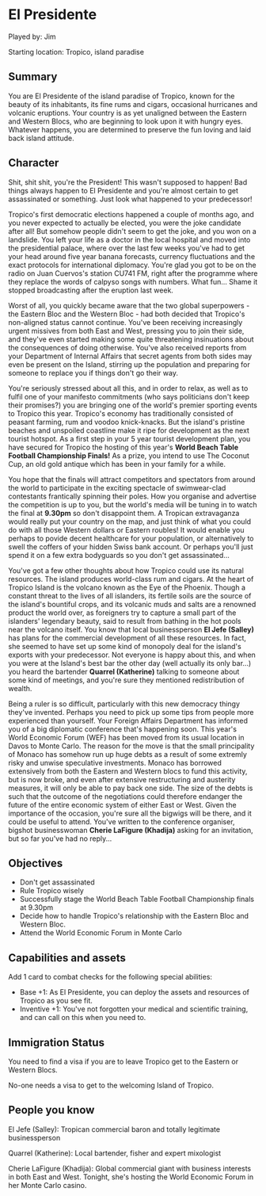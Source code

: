 El Presidente
==========================================

Played by: Jim

Starting location: Tropico, island paradise

Summary
-------
You are El Presidente of the island paradise of Tropico, known for the beauty of its inhabitants, its fine rums and cigars, occasional hurricanes and volcanic eruptions. Your country is as yet unaligned between the Eastern and Western Blocs, who are beginning to look upon it with hungry eyes. Whatever happens, you are determined to preserve the fun loving and laid back island attitude.

Character
---------

Shit, shit shit, you're the President! This wasn't supposed to happen! Bad things always happen to El Presidente and you're almost certain to get assassinated or something. Just look what happened to your predecessor!

Tropico's first democratic elections happened a couple of months ago, and you never expected to actually be elected, you were the joke candidate after all! But somehow people didn't seem to get the joke, and you won on a landslide. You left your life as a doctor in the local hospital and moved into the presidential palace, where over the last few weeks you've had to get your head around five year banana forecasts, currency fluctuations and the exact protocols for international diplomacy. You're glad you got to be on the radio on Juan Cuervos's station CU741 FM, right after the programme where they replace the words of calpyso songs with numbers.
What fun... Shame it stopped broadcasting after the eruption last week.

Worst of all, you quickly became aware that the two global superpowers - the Eastern Bloc and the Western Bloc - had both decided that Tropico's non-aligned status cannot continue. You've been receiving increasingly urgent missives from both East and West, pressing you to join their side, and they've even started making some quite threatening insinuations about the consequences of doing otherwise. You've also received reports from your Department of Internal Affairs that secret agents from both sides may even be present on the Island, stirring up the population and preparing for someone to replace you if things don't go their way.

You're seriously stressed about all this, and in order to relax, as well as to fulfil one of your manifesto commitments (who says politicians don't keep their promises?) you are bringing one of the world's premier sporting events to Tropico this year. Tropico's economy has traditionally consisted of peasant farming, rum and voodoo knick-knacks. But the island's pristine beaches and unspoiled coastline make it ripe for development as the next tourist hotspot.  As a first step in your 5 year tourist development plan, you have secured for Tropico the hosting of this year's **World Beach Table Football Championship Finals!** As a prize, you intend
to use The Coconut Cup, an old gold antique which has been in your family for a while.

You hope that the finals will attract competitors and spectators from around the world to participate in the exciting spectacle of swimwear-clad contestants frantically spinning their poles. How you organise and advertise the competition is up to you, but the world's media will be tuning in to watch the final at **9.30pm** so don't disappoint them. A Tropican extravaganza would really put your country on the map, and just think of what you could do with all those Western dollars or Eastern roubles! It would enable you perhaps to povide decent healthcare for your population, or alternatively to swell the coffers of your hidden Swiss bank account. Or perhaps you'll just spend it on a few extra bodyguards so you don't get assassinated...

You've got a few other thoughts about how Tropico could use its natural resources. The island produces world-class rum and cigars. At the heart of Tropico Island is the volcano known as the Eye of the Phoenix. Though a constant threat to the lives of all islanders, its fertile soils are the source of the island's bountiful crops, and its volcanic muds and salts are a renowned product the world over, as foreigners try to capture a small part of the islanders' legendary beauty, said to result from bathing in the hot pools near the volcano itself. You know that local businessperson **El Jefe (Salley)** has plans for the commercial development of all these resources. In fact, she seemed to have set up some kind of monopoly deal for the island's exports with your predecessor. Not everyone is happy about this, and when you were at the Island's best bar the other day (well actually its only bar...) you heard the bartender **Quarrel (Katherine)** talking to someone about some kind of meetings, and you're sure they mentioned redistribution of wealth. 

Being a ruler is so difficult, particularly with this new democracy thingy they've invented. Perhaps you need to pick up some tips from people more experienced than yourself. Your Foreign Affairs Department has informed you of a big diplomatic conference that's happening soon. This year's World Economic Forum (WEF) has been moved from its usual location in Davos to Monte Carlo. The reason for the move is that the small principality of Monaco has somehow run up huge debts as a result of some extremly risky and unwise speculative investments. Monaco has borrowed extensively from both the Eastern and Western blocs to fund this activity, but is now broke, and even after extensive restructuring and austerity measures, it will only be able to pay back one side. The size of the debts is such that the outcome of the negotiations could therefore endanger the future of the entire economic system of either East or West. Given the importance of the occasion, you're sure all the bigwigs will be there, and it could be useful to attend. You've written to the conference organiser, bigshot businesswoman **Cherie LaFigure (Khadija)** asking for an invitation, but so far you've had no reply...


Objectives
----------

* Don't get assassinated
* Rule Tropico wisely
* Successfully stage the World Beach Table Football Championship finals at 9.30pm
* Decide how to handle Tropico's relationship with the Eastern Bloc and Western Bloc.
* Attend the World Economic Forum in Monte Carlo

Capabilities and assets
-----------------------
Add 1 card to combat checks for the following special abilities:

* Base +1: As El Presidente, you can deploy the assets and resources of Tropico as you see fit.
* Inventive +1: You've not forgotten your medical and scientific training, and can call on this when you need to.

Immigration Status
------------------

You need to find a visa if you are to leave Tropico get to the Eastern or Western Blocs.

No-one needs a visa to get to the welcoming Island of Tropico.

People you know
----------------

El Jefe (Salley): Tropican commercial baron and totally legitimate businessperson

Quarrel (Katherine): Local bartender, fisher and expert mixologist

Cherie LaFigure (Khadija): Global commercial giant with business interests in both East and West. Tonight, she's hosting the World Economic Forum in her Monte Carlo casino.
